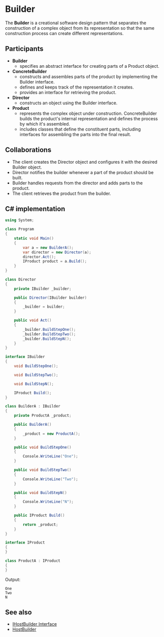 # Builder

The **Builder** is a creational software design pattern that separates the construction of a complex object from its representation so that the same construction process can create different representations.

## Participants

* **Builder**
  * specifies an abstract interface for creating parts of a Product object.
* **ConcreteBuilder**
  * constructs and assembles parts of the product by implementing the Builder interface.
  * defines and keeps track of the representation it creates.
  * provides an interface for retrieving the product.
* **Director**
  * constructs an object using the Builder interface.
* **Product**
  * represents the complex object under construction. ConcreteBuilder builds the product's internal representation and defines the process
by which it's assembled.
  * includes classes that define the constituent parts, including
interfaces for assembling the parts into the final result.

## Collaborations

* The client creates the Director object and configures it with the desired Builder object.
* Director notifies the builder whenever a part of the product should be built.
* Builder handles requests from the director and adds parts to the product.
* The client retrieves the product from the builder.

## C# implementation

```csharp
using System;

class Program
{
    static void Main()
    {
        var a = new BuilderA();
        var director = new Director(a);
        director.Act();
        IProduct product = a.Build();
    }
}

class Director
{
    private IBuilder _builder;

    public Director(IBuilder builder)
    {
        _builder = builder;
    }

    public void Act()
    {
        _builder.BuildStepOne();
        _builder.BuildStepTwo();
        _builder.BuildStepN();
    }
}

interface IBuilder
{
    void BuildStepOne();

    void BuildStepTwo();

    void BuildStepN();

    IProduct Build();
}

class BuilderA : IBuilder
{
    private ProductA _product;

    public BuilderA()
    {
        _product = new ProductA();
    }

    public void BuildStepOne()
    {
        Console.WriteLine("One");
    }

    public void BuildStepTwo()
    {
        Console.WriteLine("Two");
    }

    public void BuildStepN()
    {
        Console.WriteLine("N");
    }

    public IProduct Build()
    {
        return _product;
    }
}

interface IProduct
{
}

class ProductA : IProduct
{
}
```

Output:

```output
One
Two
N
```

## See also

* [IHostBuilder Interface](https://docs.microsoft.com/en-us/dotnet/api/microsoft.extensions.hosting.ihostbuilder)
* [HostBuilder](https://docs.microsoft.com/en-us/aspnet/core/fundamentals/host/generic-host)
